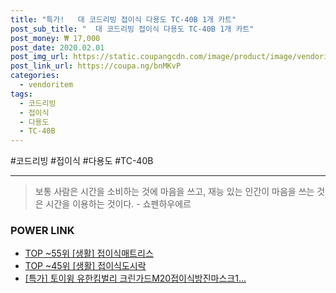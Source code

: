 ```yaml
--- 
title: "특가!   대 코드리빙 접이식 다용도 TC-40B 1개 카트" 
post_sub_title: "  대 코드리빙 접이식 다용도 TC-40B 1개 카트" 
post_money: ₩ 17,000 
post_date: 2020.02.01 
post_img_url: https://static.coupangcdn.com/image/product/image/vendoritem/2019/06/27/4940324301/fcc53ef0-0a6a-4ef7-9938-cae988d1a54c.jpg 
post_link_url: https://coupa.ng/bnMKvP 
categories: 
  - vendoritem 
tags: 
  - 코드리빙 
  - 접이식 
  - 다용도 
  - TC-40B 
--- 
```

  #코드리빙 #접이식 #다용도 #TC-40B 
<hr> 

> 보통 사람은 시간을 소비하는 것에 마음을 쓰고, 재능 있는 인간이 마음을 쓰는 것은 시간을 이용하는 것이다. - 쇼펜하우에르 


### POWER LINK

* <a href="https://blog.naver.com/fasyy4321/221781791400" target="_blank"> TOP ~55위 [생활] 접이식매트리스</a>
* <a href="https://blog.naver.com/fasyy4321/221779705613" target="_blank"> TOP ~45위 [생활] 접이식도시락</a>
* <a href="https://blog.naver.com/an0733/221790534148" target="_blank">[특가] 토이윙 유한킴벌리 크린가드M20접이식방진마스크1...</a>
